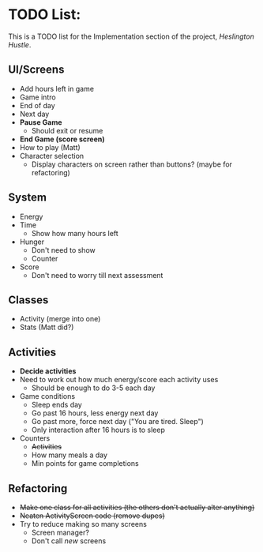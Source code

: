 # TODO List:
This is a TODO list for the Implementation section of the project, _Heslington Hustle_.
## UI/Screens
- Add hours left in game
- Game intro
- End of day
- Next day
- **Pause Game**
  - Should exit or resume
- **End Game (score screen)**
- How to play (Matt)
- Character selection
  - Display characters on screen rather than buttons? (maybe for refactoring)
## System
  - Energy
  - Time
    - Show how many hours left
  - Hunger
    - Don't need to show
    - Counter
- Score
  - Don't need to worry till next assessment
## Classes
- Activity (merge into one)
- Stats (Matt did?)

## Activities
- **Decide activities**
- Need to work out how much energy/score each activity uses
  - Should be enough to do 3-5 each day
- Game conditions
  - Sleep ends day
  - Go past 16 hours, less energy next day
  - Go past more, force next day ("You are tired. Sleep")
  - Only interaction after 16 hours is to sleep
- Counters
  - ~~Activities~~
  - How many meals a day
  - Min points for game completions
## Refactoring
- ~~Make one class for all activities (the others don't actually alter anything)~~
- ~~Neaten ActivityScreen code (remove dupes)~~
- Try to reduce making so many screens
  - Screen manager?
  - Don't call _new_ screens